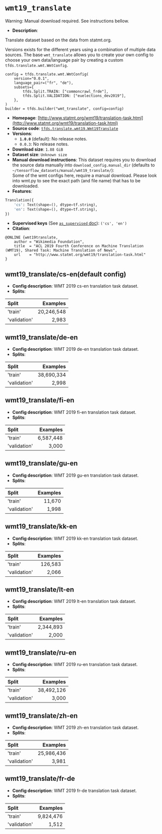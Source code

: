 <div itemscope itemtype="http://schema.org/Dataset">
  <div itemscope itemprop="includedInDataCatalog" itemtype="http://schema.org/DataCatalog">
    <meta itemprop="name" content="TensorFlow Datasets" />
  </div>

  <meta itemprop="name" content="wmt19_translate" />
  <meta itemprop="description" content="Translate dataset based on the data from statmt.org.&#10;&#10;Versions exists for the different years using a combination of multiple data&#10;sources. The base `wmt_translate` allows you to create your own config to choose&#10;your own data/language pair by creating a custom `tfds.translate.wmt.WmtConfig`.&#10;&#10;```&#10;config = tfds.translate.wmt.WmtConfig(&#10;    version=&quot;0.0.1&quot;,&#10;    language_pair=(&quot;fr&quot;, &quot;de&quot;),&#10;    subsets={&#10;        tfds.Split.TRAIN: [&quot;commoncrawl_frde&quot;],&#10;        tfds.Split.VALIDATION: [&quot;euelections_dev2019&quot;],&#10;    },&#10;)&#10;builder = tfds.builder(&quot;wmt_translate&quot;, config=config)&#10;```&#10;&#10;&#10;&#10;To use this dataset:&#10;&#10;```python&#10;import tensorflow_datasets as tfds&#10;&#10;ds = tfds.load(&#x27;wmt19_translate&#x27;, split=&#x27;train&#x27;)&#10;for ex in ds.take(4):&#10;  print(ex)&#10;```&#10;&#10;See [the guide](https://www.tensorflow.org/datasets/overview) for more&#10;informations on [tensorflow_datasets](https://www.tensorflow.org/datasets).&#10;&#10;" />
  <meta itemprop="url" content="https://www.tensorflow.org/datasets/catalog/wmt19_translate" />
  <meta itemprop="sameAs" content="http://www.statmt.org/wmt19/translation-task.html" />
  <meta itemprop="citation" content="&#10;@ONLINE {wmt19translate,&#10;    author = &quot;Wikimedia Foundation&quot;,&#10;    title  = &quot;ACL 2019 Fourth Conference on Machine Translation (WMT19), Shared Task: Machine Translation of News&quot;,&#10;    url    = &quot;http://www.statmt.org/wmt19/translation-task.html&quot;&#10;}&#10;" />
</div>

# `wmt19_translate`

Warning: Manual download required. See instructions bellow.

*   **Description**:

Translate dataset based on the data from statmt.org.

Versions exists for the different years using a combination of multiple data
sources. The base `wmt_translate` allows you to create your own config to choose
your own data/language pair by creating a custom `tfds.translate.wmt.WmtConfig`.

```
config = tfds.translate.wmt.WmtConfig(
    version="0.0.1",
    language_pair=("fr", "de"),
    subsets={
        tfds.Split.TRAIN: ["commoncrawl_frde"],
        tfds.Split.VALIDATION: ["euelections_dev2019"],
    },
)
builder = tfds.builder("wmt_translate", config=config)
```

*   **Homepage**:
    [http://www.statmt.org/wmt19/translation-task.html](http://www.statmt.org/wmt19/translation-task.html)
*   **Source code**:
    [`tfds.translate.wmt19.Wmt19Translate`](https://github.com/tensorflow/datasets/tree/master/tensorflow_datasets/translate/wmt19.py)
*   **Versions**:
    *   **`1.0.0`** (default): No release notes.
    *   `0.0.3`: No release notes.
*   **Download size**: `1.88 GiB`
*   **Dataset size**: `Unknown size`
*   **Manual download instructions**: This dataset requires you to download the
    source data manually into `download_config.manual_dir`
    (defaults to `~/tensorflow_datasets/manual/wmt19_translate/`):<br/>
    Some of the wmt configs here, require a manual download.
    Please look into wmt.py to see the exact path (and file name) that has to
    be downloaded.
*   **Features**:

```python
Translation({
    'cs': Text(shape=(), dtype=tf.string),
    'en': Text(shape=(), dtype=tf.string),
})
```

*   **Supervised keys** (See
    [`as_supervised` doc](https://www.tensorflow.org/datasets/api_docs/python/tfds/load)):
    `('cs', 'en')`
*   **Citation**:

```
@ONLINE {wmt19translate,
    author = "Wikimedia Foundation",
    title  = "ACL 2019 Fourth Conference on Machine Translation (WMT19), Shared Task: Machine Translation of News",
    url    = "http://www.statmt.org/wmt19/translation-task.html"
}
```

## wmt19_translate/cs-en(default config)

*   **Config description**: WMT 2019 cs-en translation task dataset.
*   **Splits**:

Split        | Examples
:----------- | ---------:
'train'      | 20,246,548
'validation' | 2,983

## wmt19_translate/de-en

*   **Config description**: WMT 2019 de-en translation task dataset.
*   **Splits**:

Split        | Examples
:----------- | ---------:
'train'      | 38,690,334
'validation' | 2,998

## wmt19_translate/fi-en

*   **Config description**: WMT 2019 fi-en translation task dataset.
*   **Splits**:

Split        | Examples
:----------- | --------:
'train'      | 6,587,448
'validation' | 3,000

## wmt19_translate/gu-en

*   **Config description**: WMT 2019 gu-en translation task dataset.
*   **Splits**:

Split        | Examples
:----------- | -------:
'train'      | 11,670
'validation' | 1,998

## wmt19_translate/kk-en

*   **Config description**: WMT 2019 kk-en translation task dataset.
*   **Splits**:

Split        | Examples
:----------- | -------:
'train'      | 126,583
'validation' | 2,066

## wmt19_translate/lt-en

*   **Config description**: WMT 2019 lt-en translation task dataset.
*   **Splits**:

Split        | Examples
:----------- | --------:
'train'      | 2,344,893
'validation' | 2,000

## wmt19_translate/ru-en

*   **Config description**: WMT 2019 ru-en translation task dataset.
*   **Splits**:

Split        | Examples
:----------- | ---------:
'train'      | 38,492,126
'validation' | 3,000

## wmt19_translate/zh-en

*   **Config description**: WMT 2019 zh-en translation task dataset.
*   **Splits**:

Split        | Examples
:----------- | ---------:
'train'      | 25,986,436
'validation' | 3,981

## wmt19_translate/fr-de

*   **Config description**: WMT 2019 fr-de translation task dataset.
*   **Splits**:

Split        | Examples
:----------- | --------:
'train'      | 9,824,476
'validation' | 1,512

